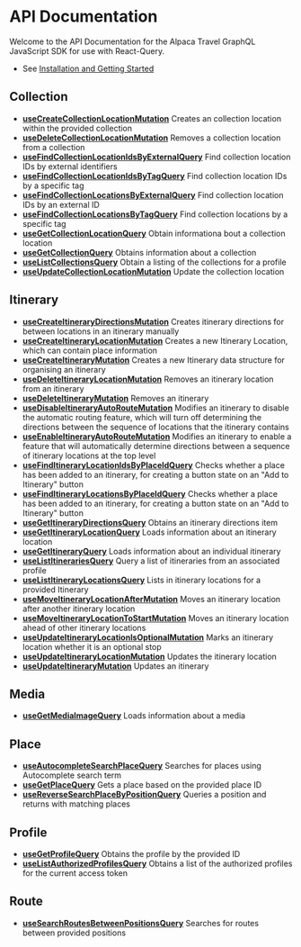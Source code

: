 # API Documentation

Welcome to the API Documentation for the Alpaca Travel GraphQL JavaScript SDK
for use with React-Query.

- See [Installation and Getting Started](https://alpacatravel.github.io/graph-sdk/packages/react-query/)
  

## Collection

- **[useCreateCollectionLocationMutation](https://alpacatravel.github.io/graph-sdk/packages/react-query/docs/modules.html#useCreateCollectionLocationMutation)**
  Creates an collection location within the provided collection
- **[useDeleteCollectionLocationMutation](https://alpacatravel.github.io/graph-sdk/packages/react-query/docs/modules.html#useDeleteCollectionLocationMutation)**
  Removes a collection location from a collection
- **[useFindCollectionLocationIdsByExternalQuery](https://alpacatravel.github.io/graph-sdk/packages/react-query/docs/modules.html#useFindCollectionLocationIdsByExternalQuery)**
  Find collection location IDs by external identifiers
- **[useFindCollectionLocationIdsByTagQuery](https://alpacatravel.github.io/graph-sdk/packages/react-query/docs/modules.html#useFindCollectionLocationIdsByTagQuery)**
  Find collection location IDs by a specific tag
- **[useFindCollectionLocationsByExternalQuery](https://alpacatravel.github.io/graph-sdk/packages/react-query/docs/modules.html#useFindCollectionLocationsByExternalQuery)**
  Find collection location IDs by an external ID
- **[useFindCollectionLocationsByTagQuery](https://alpacatravel.github.io/graph-sdk/packages/react-query/docs/modules.html#useFindCollectionLocationsByTagQuery)**
  Find collection locations by a specific tag
- **[useGetCollectionLocationQuery](https://alpacatravel.github.io/graph-sdk/packages/react-query/docs/modules.html#useGetCollectionLocationQuery)**
  Obtain informationa bout a collection location
- **[useGetCollectionQuery](https://alpacatravel.github.io/graph-sdk/packages/react-query/docs/modules.html#useGetCollectionQuery)**
  Obtains information about a collection
- **[useListCollectionsQuery](https://alpacatravel.github.io/graph-sdk/packages/react-query/docs/modules.html#useListCollectionsQuery)**
  Obtain a listing of the collections for a profile
- **[useUpdateCollectionLocationMutation](https://alpacatravel.github.io/graph-sdk/packages/react-query/docs/modules.html#useUpdateCollectionLocationMutation)**
  Update the collection location

## Itinerary

- **[useCreateItineraryDirectionsMutation](https://alpacatravel.github.io/graph-sdk/packages/react-query/docs/modules.html#useCreateItineraryDirectionsMutation)**
  Creates itinerary directions for between locations in an itinerary manually
- **[useCreateItineraryLocationMutation](https://alpacatravel.github.io/graph-sdk/packages/react-query/docs/modules.html#useCreateItineraryLocationMutation)**
  Creates a new Itinerary Location, which can contain place information
- **[useCreateItineraryMutation](https://alpacatravel.github.io/graph-sdk/packages/react-query/docs/modules.html#useCreateItineraryMutation)**
  Creates a new Itinerary data structure for organising an itinerary
- **[useDeleteItineraryLocationMutation](https://alpacatravel.github.io/graph-sdk/packages/react-query/docs/modules.html#useDeleteItineraryLocationMutation)**
  Removes an itinerary location from an itinerary
- **[useDeleteItineraryMutation](https://alpacatravel.github.io/graph-sdk/packages/react-query/docs/modules.html#useDeleteItineraryMutation)**
  Removes an itinerary
- **[useDisableItineraryAutoRouteMutation](https://alpacatravel.github.io/graph-sdk/packages/react-query/docs/modules.html#useDisableItineraryAutoRouteMutation)**
  Modifies an itinerary to disable the automatic routing feature, which will turn off determining the directions between the sequence of locations that the itinerary contains
- **[useEnableItineraryAutoRouteMutation](https://alpacatravel.github.io/graph-sdk/packages/react-query/docs/modules.html#useEnableItineraryAutoRouteMutation)**
  Modifies an itinerary to enable a feature that will automatically determine directions between a sequence of itinerary locations at the top level
- **[useFindItineraryLocationIdsByPlaceIdQuery](https://alpacatravel.github.io/graph-sdk/packages/react-query/docs/modules.html#useFindItineraryLocationIdsByPlaceIdQuery)**
  Checks whether a place has been added to an itinerary, for creating a button state on an "Add to Itinerary" button
- **[useFindItineraryLocationsByPlaceIdQuery](https://alpacatravel.github.io/graph-sdk/packages/react-query/docs/modules.html#useFindItineraryLocationsByPlaceIdQuery)**
  Checks whether a place has been added to an itinerary, for creating a button state on an "Add to Itinerary" button
- **[useGetItineraryDirectionsQuery](https://alpacatravel.github.io/graph-sdk/packages/react-query/docs/modules.html#useGetItineraryDirectionsQuery)**
  Obtains an itinerary directions item
- **[useGetItineraryLocationQuery](https://alpacatravel.github.io/graph-sdk/packages/react-query/docs/modules.html#useGetItineraryLocationQuery)**
  Loads information about an itinerary location
- **[useGetItineraryQuery](https://alpacatravel.github.io/graph-sdk/packages/react-query/docs/modules.html#useGetItineraryQuery)**
  Loads information about an individual itinerary
- **[useListItinerariesQuery](https://alpacatravel.github.io/graph-sdk/packages/react-query/docs/modules.html#useListItinerariesQuery)**
  Query a list of itineraries from an associated profile
- **[useListItineraryLocationsQuery](https://alpacatravel.github.io/graph-sdk/packages/react-query/docs/modules.html#useListItineraryLocationsQuery)**
  Lists in itinerary locations for a provided Itinerary
- **[useMoveItineraryLocationAfterMutation](https://alpacatravel.github.io/graph-sdk/packages/react-query/docs/modules.html#useMoveItineraryLocationAfterMutation)**
  Moves an itinerary location after another itinerary location
- **[useMoveItineraryLocationToStartMutation](https://alpacatravel.github.io/graph-sdk/packages/react-query/docs/modules.html#useMoveItineraryLocationToStartMutation)**
  Moves an itinerary location ahead of other itinerary locations
- **[useUpdateItineraryLocationIsOptionalMutation](https://alpacatravel.github.io/graph-sdk/packages/react-query/docs/modules.html#useUpdateItineraryLocationIsOptionalMutation)**
  Marks an itinerary location whether it is an optional stop
- **[useUpdateItineraryLocationMutation](https://alpacatravel.github.io/graph-sdk/packages/react-query/docs/modules.html#useUpdateItineraryLocationMutation)**
  Updates the itinerary location
- **[useUpdateItineraryMutation](https://alpacatravel.github.io/graph-sdk/packages/react-query/docs/modules.html#useUpdateItineraryMutation)**
  Updates an itinerary

## Media

- **[useGetMediaImageQuery](https://alpacatravel.github.io/graph-sdk/packages/react-query/docs/modules.html#useGetMediaImageQuery)**
  Loads information about a media

## Place

- **[useAutocompleteSearchPlaceQuery](https://alpacatravel.github.io/graph-sdk/packages/react-query/docs/modules.html#useAutocompleteSearchPlaceQuery)**
  Searches for places using Autocomplete search term
- **[useGetPlaceQuery](https://alpacatravel.github.io/graph-sdk/packages/react-query/docs/modules.html#useGetPlaceQuery)**
  Gets a place based on the provided place ID
- **[useReverseSearchPlaceByPositionQuery](https://alpacatravel.github.io/graph-sdk/packages/react-query/docs/modules.html#useReverseSearchPlaceByPositionQuery)**
  Queries a position and returns with matching places

## Profile

- **[useGetProfileQuery](https://alpacatravel.github.io/graph-sdk/packages/react-query/docs/modules.html#useGetProfileQuery)**
  Obtains the profile by the provided ID
- **[useListAuthorizedProfilesQuery](https://alpacatravel.github.io/graph-sdk/packages/react-query/docs/modules.html#useListAuthorizedProfilesQuery)**
  Obtains a list of the authorized profiles for the current access token

## Route

- **[useSearchRoutesBetweenPositionsQuery](https://alpacatravel.github.io/graph-sdk/packages/react-query/docs/modules.html#useSearchRoutesBetweenPositionsQuery)**
  Searches for routes between provided positions

